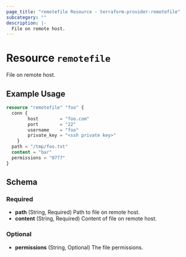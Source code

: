 ```yaml
---
page_title: "remotefile Resource - terraform-provider-remotefile"
subcategory: ""
description: |-
  File on remote host.
---
```


# Resource `remotefile`

File on remote host.

## Example Usage

```terraform
resource "remotefile" "foo" {
  conn {
		host        = "foo.com"
		port        = "22"
		username    = "foo"
		private_key = "<ssh private key>"
	}
  path = "/tmp/foo.txt"
  content = "bar"
  permissions = "0777"
}

```

## Schema

### Required

- **path** (String, Required) Path to file on remote host.
- **content** (String, Required) Content of file on remote host.

### Optional

- **permissions** (String, Optional) The file permissions.
